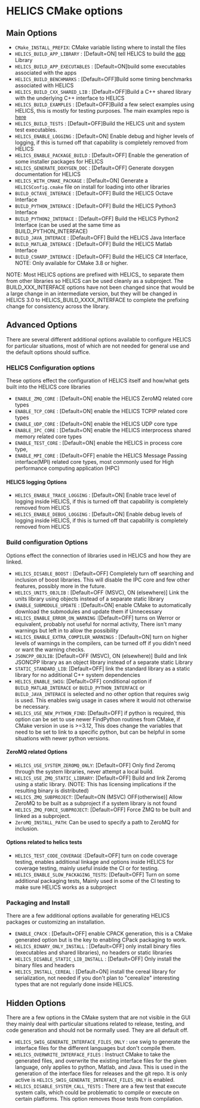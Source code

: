 # HELICS CMake options

## Main Options

-  `CMake_INSTALL_PREFIX`:  CMake variable listing where to install the files
-   `HELICS_BUILD_APP_LIBRARY` :  \[Default=ON\] tell HELICS to build the [app]() Library
-   `HELICS_BUILD_APP_EXECUTABLES` : \[Default=ON\]build some executables associated with the apps
-   `HELICS_BUILD_BENCHMARKS` :  \[Default=OFF\]Build some timing benchmarks associated with HELICS
-   `HELICS_BUILD_CXX_SHARED_LIB` :  \[Default=OFF\]Build a C++ shared library with the underlying C++ interface to HELICS
-   `HELICS_BUILD_EXAMPLES` :  \[Default=OFF\]Build a few select examples using HELICS,  this is mostly for testing purposes.  The main examples repo is [here](https://github.com/GMLC-TDC/HELICS-Examples)
-   `HELICS_BUILD_TESTS` :  \[Default=OFF\]Build the HELICS unit and system test executables.
-   `HELICS_ENABLE_LOGGING` :  \[Default=ON\] Enable debug and higher levels of logging,  if this is turned off that capability is completely removed from HELICS
-   `HELICS_ENABLE_PACKAGE_BUILD` : \[Default=OFF\] Enable the generation of some installer packages for HELICS
-   `HELICS_GENERATE_DOXYGEN_DOC` :  \[Default=OFF\] Generate doxygen documentation for HELICS
-   `HELICS_WITH_CMAKE_PACKAGE` : \[Default=ON\] Generate a `HELICSConfig.cmake` file on install for loading into other libraries
-   `BUILD_OCTAVE_INTERACE`  : \[Default=OFF\] Build the HELICS Octave Interface
-   `BUILD_PYTHON_INTERACE`  : \[Default=OFF\] Build the HELICS Python3 Interface
-   `BUILD_PYTHON2_INTERACE`  : \[Default=OFF\] Build the HELICS Python2 Interface (can be used at the same time as BUILD_PYTHON_INTERFACE)
-   `BUILD_JAVA_INTERACE`  : \[Default=OFF\] Build the HELICS Java Interface
-   `BUILD_MATLAB_INTERACE`  : \[Default=OFF\] Build the HELICS Matlab Interface
-   `BUILD_CSHARP_INTERACE`  : \[Default=OFF\] Build the HELICS C# Interface, NOTE: Only available for CMake 3.8 or higher.  

NOTE:  Most HELICS options are prefixed with HELICS_ to separate them from other libraries so HELICS can be used cleanly as a subproject.  The BUILD_XXX_INTERFACE options have not been changed since that would be a large change in an intermediate version, but they will be changed in HELICS 3.0 to HELICS_BUILD_XXXX_INTERFACE to complete the prefixing change for consistency across the library.  

## Advanced Options

There are several different additional options available to configure HELICS for particular situations, most of which are not needed for general use and the default options should suffice.

### HELICS Configuration options
These options effect the configuration of HELICS itself and how/what gets built into the HELICS core libraries
-  `ENABLE_ZMQ_CORE` : \[Default=ON\] enable the HELICS ZeroMQ related core types
-  `ENABLE_TCP_CORE` : \[Default=ON\] enable the HELICS TCPIP related core types
-  `ENABLE_UDP_CORE` : \[Default=ON\] enable the HELICS UDP core type
-  `ENABLE_IPC_CORE` : \[Default=ON\] enable the HELICS interprocess shared memory related core types
-  `ENABLE_TEST_CORE` : \[Default=ON\] enable the HELICS in process core type,
-  `ENABLE_MPI_CORE` : \[Default=OFF\] enable the HELICS Message Passing interface(MPI) related core types, most commonly used for High performance computing application (HPC)

#### HELICS logging Options
-   `HELICS_ENABLE_TRACE_LOGGING` :  \[Default=ON\] Enable trace level of logging inside HELICS,  if this is turned off that capability is completely removed from HELICS
-   `HELICS_ENABLE_DEBUG_LOGGING` :  \[Default=ON\] Enable debug levels of logging inside HELICS,  if this is turned off that capability is completely removed from HELICS

### Build configuration Options
Options effect the connection of libraries used in HELICS and how they are linked.
-  `HELICS_DISABLE_BOOST` : \[Default=OFF\] Completely turn off searching and inclusion of boost libraries.  This will disable the IPC core and few other features, possibly more in the future.  
-  `HELICS_UNITS_OBJLIB` : \[Default=OFF (MSVC), ON (elsewhere)\]  Link the units library using objects instead of a separate static library
-  `ENABLE_SUBMODULE_UPDATE` : \[Default=ON\] enable CMake to automatically download the submodules and update them if Unnecessary
-   `HELICS_ENABLE_ERROR_ON_WARNING` :\[Default=OFF\] turns on Werror or equivalent,  probably not useful for normal activity,  There isn't many warnings but left in to allow the possibility
-  `HELICS_ENABLE_EXTRA_COMPILER_WARNINGS` : \[Default=ON\] turn on higher levels of warnings in the compilers,  can be turned off if you didn't need or want the warning checks.
-  `JSONCPP_OBJLIB`:  \[Default=OFF (MSVC), ON (elsewhere)\] Build and link JSONCPP library as an object library instead of a separate static Library
-  `STATIC_STANDARD_LIB`:   \[Default=OFF\] link the standard library as a static library for no additional C++ system dependencies
-  `HELICS_ENABLE_SWIG`:    \[Default=OFF\] conditional option if `BUILD_MATLAB_INTERACE` or `BUILD_PYTHON_INTERFACE` or `BUILD_JAVA_INTERACE` is selected and no other option that requires swig is used.  This enables swig usage in cases where it would not otherwise be necessary.
-  `HELICS_USE_NEW_PYTHON_FIND`:  \[Default=OFF\] if python is required, this option can be set to use newer FindPython routines from CMake, if CMake version in use is >=3.12,  This does change the variables that need to be set to link to a specific python, but can be helpful in some situations with newer python versions.   

#### ZeroMQ related Options
-  `HELICS_USE_SYSTEM_ZEROMQ_ONLY`:  \[Default=OFF\] Only find Zeromq through the system libraries, never attempt a local build.
-  `HELICS_USE_ZMQ_STATIC_LIBRARY`:  \[Default=OFF\] Build and link Zeromq using a static library.  (NOTE:  This has licensing implications if the resulting binary is distributed)
-  `HELICS_ZMQ_SUBPROJECT`: \[Default=ON (MSVC) OFF(otherwise)\] Allow ZeroMQ to be built as a subproject if a system library is not found
-  `HELICS_ZMQ_FORCE_SUBPROJECT`: \[Default=OFF\] Force ZMQ to be built and linked as a subproject.  
-  `ZeroMQ_INSTALL_PATH`:  Can be used to specify a path to ZeroMQ for inclusion.  

#### Options related to helics tests
-  `HELICS_TEST_CODE_COVERAGE` :\[Default=OFF\] turn on code coverage testing, enables additional linkage and options inside HELICS for coverage testing, mainly useful inside the CI or for testing.  
-  `HELICS_ENABLE_SLOW_PACKAGING_TESTS`:  \[Default=OFF\] Turn on some additional packaging tests, Mainly used in some of the CI testing to make sure HELICS works as a subproject

### Packaging and Install
There are a few additional options available for generating HELICS packages or customizing an installation.  
-  `ENABLE_CPACK`  : \[Default=OFF\] enable CPACK generation, this is a CMake generated option but is the key to enabling CPack packaging to work.
-  `HELICS_BINARY_ONLY_INSTALL` : \[Default=OFF\] only install binary files (executables and shared libraries), no headers or static libraries
-  `HELICS_DISABLE_STATIC_LIB_INSTALL`  : \[Default=OFF\] Only install the binary files and headers
-  `HELICS_INSTALL_CEREAL` : \[Default=ON\] install the cereal library for serialization, not needed if you don't plan to "cerealize" interesting types that are not regularly done inside HELICS.


## Hidden Options
There are a few options in the CMake system that are not visible in the GUI they mainly deal with particular situations related to release, testing, and code generation and should not be normally used. They are all default off.

-  `HELICS_SWIG_GENERATE_INTERFACE_FILES_ONLY` : use swig to generate the interface files for the different languages but don't compile them.  
-  `HELICS_OVERWRITE_INTERFACE_FILES` : Instruct CMake to take the generated files, and overwrite the existing interface files for the given language, only applies to python, Matlab, and Java.  This is used in the generation of the interface files for releases and the git repo.  It is only active is `HELICS_SWIG_GENERATE_INTERFACE_FILES_ONLY` is enabled.  
- `HELICS_DISABLE_SYSTEM_CALL_TESTS` :  There are a few test that execute system calls, which could be problematic to compile or execute on certain platforms.  This option removes those tests from compilation.  
